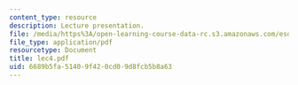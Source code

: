 ```yaml
---
content_type: resource
description: Lecture presentation.
file: /media/https%3A/open-learning-course-data-rc.s3.amazonaws.com/esd-10-introduction-to-technology-and-policy-fall-2006/6689b5fa51409f420cd09d8fcb5b8a63_lec4.pdf
file_type: application/pdf
resourcetype: Document
title: lec4.pdf
uid: 6689b5fa-5140-9f42-0cd0-9d8fcb5b8a63
---
```

